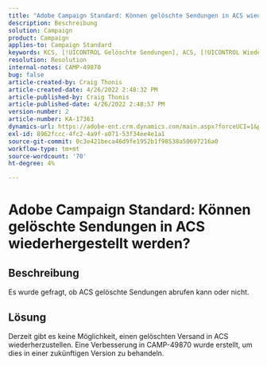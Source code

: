 ```yaml
---
title: "Adobe Campaign Standard: Können gelöschte Sendungen in ACS wiederhergestellt werden?"
description: Beschreibung
solution: Campaign
product: Campaign
applies-to: Campaign Standard
keywords: KCS, [!UICONTROL Gelöschte Sendungen], ACS, [!UICONTROL Wiederherstellen]
resolution: Resolution
internal-notes: CAMP-49870
bug: false
article-created-by: Craig Thonis
article-created-date: 4/26/2022 2:48:32 PM
article-published-by: Craig Thonis
article-published-date: 4/26/2022 2:48:57 PM
version-number: 2
article-number: KA-17363
dynamics-url: https://adobe-ent.crm.dynamics.com/main.aspx?forceUCI=1&pagetype=entityrecord&etn=knowledgearticle&id=376ea7ed-6fc5-ec11-a7b6-0022480a10ee
exl-id: 8962fccc-4fc2-4a9f-a071-53f34ee4e1a1
source-git-commit: 0c3e421beca46d9fe1952b1f98538a50697216a0
workflow-type: tm+mt
source-wordcount: '70'
ht-degree: 4%

---
```


# Adobe Campaign Standard: Können gelöschte Sendungen in ACS wiederhergestellt werden?

## Beschreibung


Es wurde gefragt, ob ACS gelöschte Sendungen abrufen kann oder nicht.


## Lösung


Derzeit gibt es keine Möglichkeit, einen gelöschten Versand in ACS wiederherzustellen. Eine Verbesserung in CAMP-49870 wurde erstellt, um dies in einer zukünftigen Version zu behandeln.
